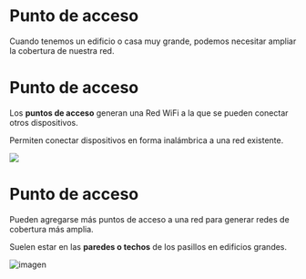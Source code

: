 # Punto de acceso

Cuando tenemos un edificio o casa muy grande, podemos necesitar ampliar la cobertura de nuestra red.

# Punto de acceso

Los **puntos de acceso** generan una Red WiFi a la que se pueden conectar otros dispositivos.

Permiten conectar dispositivos en forma inalámbrica a una red existente.

![](img/2023-05-17-09-25-26.png)

# Punto de acceso

Pueden agregarse más puntos de acceso a una red para generar redes de cobertura más amplia.

Suelen estar en las **paredes o techos** de los pasillos en edificios grandes.

![imagen](img/2020-03-31-14-40-29.png)
